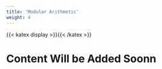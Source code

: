 ```yaml
---
title: 'Modular Arithmetic'
weight: 4
---
```

{{< katex display >}}{{< /katex >}}

# Content Will be Added Soonn